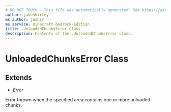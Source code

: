 ```yaml
---
# DO NOT TOUCH — This file was automatically generated. See https://github.com/mojang/minecraftapidocsgenerator to modify descriptions, examples, etc.
author: jakeshirley
ms.author: jashir
ms.service: minecraft-bedrock-edition
title: .UnloadedChunksError Class
description: Contents of the .UnloadedChunksError class.
---
```

# UnloadedChunksError Class

## Extends
- *Error*

Error thrown when the specified area contains one or more unloaded chunks.
